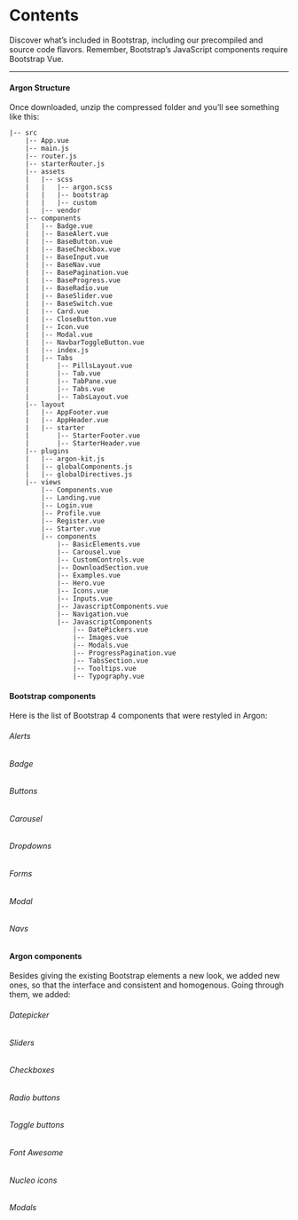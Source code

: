 # Contents

Discover what’s included in Bootstrap, including our precompiled and source code flavors.
Remember, Bootstrap’s JavaScript components require Bootstrap Vue.

<hr>

#### Argon Structure

Once downloaded, unzip the compressed folder and you’ll see something like this:

```
|-- src
    |-- App.vue
    |-- main.js
    |-- router.js
    |-- starterRouter.js
    |-- assets
    |   |-- scss
    |   |   |-- argon.scss
    |   |   |-- bootstrap
    |   |   |-- custom
    |   |-- vendor
    |-- components
    |   |-- Badge.vue
    |   |-- BaseAlert.vue
    |   |-- BaseButton.vue
    |   |-- BaseCheckbox.vue
    |   |-- BaseInput.vue
    |   |-- BaseNav.vue
    |   |-- BasePagination.vue
    |   |-- BaseProgress.vue
    |   |-- BaseRadio.vue
    |   |-- BaseSlider.vue
    |   |-- BaseSwitch.vue
    |   |-- Card.vue
    |   |-- CloseButton.vue
    |   |-- Icon.vue
    |   |-- Modal.vue
    |   |-- NavbarToggleButton.vue
    |   |-- index.js
    |   |-- Tabs
    |       |-- PillsLayout.vue
    |       |-- Tab.vue
    |       |-- TabPane.vue
    |       |-- Tabs.vue
    |       |-- TabsLayout.vue
    |-- layout
    |   |-- AppFooter.vue
    |   |-- AppHeader.vue
    |   |-- starter
    |       |-- StarterFooter.vue
    |       |-- StarterHeader.vue
    |-- plugins
    |   |-- argon-kit.js
    |   |-- globalComponents.js
    |   |-- globalDirectives.js
    |-- views
        |-- Components.vue
        |-- Landing.vue
        |-- Login.vue
        |-- Profile.vue
        |-- Register.vue
        |-- Starter.vue
        |-- components
            |-- BasicElements.vue
            |-- Carousel.vue
            |-- CustomControls.vue
            |-- DownloadSection.vue
            |-- Examples.vue
            |-- Hero.vue
            |-- Icons.vue
            |-- Inputs.vue
            |-- JavascriptComponents.vue
            |-- Navigation.vue
            |-- JavascriptComponents
                |-- DatePickers.vue
                |-- Images.vue
                |-- Modals.vue
                |-- ProgressPagination.vue
                |-- TabsSection.vue
                |-- Tooltips.vue
                |-- Typography.vue
```


#### Bootstrap components

Here is the list of Bootstrap 4 components that were restyled in Argon:

<div class="row row-grid mt-5">
  <div class="col-md-3">
    <div class="card shadow-sm">
      <div class="p-4 text-center">
        <h6 class="mb-0">Alerts</h6>
      </div>
    </div>
  </div>
  <div class="col-md-3">
    <div class="card shadow-sm">
      <div class="p-4 text-center">
        <h6 class="mb-0">Badge</h6>
      </div>
    </div>
  </div>
  <div class="col-md-3">
    <div class="card shadow-sm">
      <div class="p-4 text-center">
        <h6 class="mb-0">Buttons</h6>
      </div>
    </div>
  </div>
  <div class="col-md-3">
    <div class="card shadow-sm">
      <div class="p-4 text-center">
        <h6 class="mb-0">Carousel</h6>
      </div>
    </div>
  </div>
</div>

<div class="row row-grid">
  <div class="col-md-3">
    <div class="card shadow-sm">
      <div class="p-4 text-center">
        <h6 class="mb-0">Dropdowns</h6>
      </div>
    </div>
  </div>
  <div class="col-md-3">
    <div class="card shadow-sm">
      <div class="p-4 text-center">
        <h6 class="mb-0">Forms</h6>
      </div>
    </div>
  </div>
  <div class="col-md-3">
    <div class="card shadow-sm">
      <div class="p-4 text-center">
        <h6 class="mb-0">Modal</h6>
      </div>
    </div>
  </div>
  <div class="col-md-3">
    <div class="card shadow-sm">
      <div class="p-4 text-center">
        <h6 class="mb-0">Navs</h6>
      </div>
    </div>
  </div>
</div>

#### Argon components

Besides giving the existing Bootstrap elements a new look, we added new ones, so that the interface and consistent and homogenous. Going through them, we added:

<div class="row row-grid mt-5">
    <div class="col-md-3">
    <div class="card shadow-sm">
      <div class="p-4 text-center">
        <h6 class="mb-0">Datepicker</h6>
      </div>
    </div>
    </div>
    <div class="col-md-3">
    <div class="card shadow-sm">
      <div class="p-4 text-center">
        <h6 class="mb-0">Sliders</h6>
      </div>
    </div>
    </div>
    <div class="col-md-3">
    <div class="card shadow-sm">
      <div class="p-4 text-center">
        <h6 class="mb-0">Checkboxes</h6>
      </div>
    </div>
    </div>
    <div class="col-md-3">
    <div class="card shadow-sm">
      <div class="p-4 text-center">
        <h6 class="mb-0">Radio buttons</h6>
      </div>
    </div>
    </div>
 </div>

<div class="row row-grid">
  <div class="col-md-3">
    <div class="card shadow-sm">
      <div class="p-4 text-center">
        <h6 class="mb-0">Toggle buttons</h6>
      </div>
    </div>
  </div>
  <div class="col-md-3">
    <div class="card shadow-sm">
      <div class="p-4 text-center">
        <h6 class="mb-0">Font Awesome</h6>
      </div>
    </div>
  </div>
  <div class="col-md-3">
    <div class="card shadow-sm">
      <div class="p-4 text-center">
        <h6 class="mb-0">Nucleo icons</h6>
      </div>
    </div>
  </div>
  <div class="col-md-3">
    <div class="card shadow-sm">
      <div class="p-4 text-center">
        <h6 class="mb-0">Modals</h6>
      </div>
    </div>
  </div>
</div>
